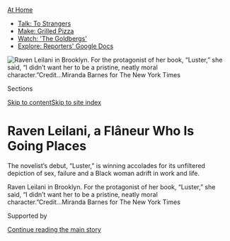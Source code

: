 <div id="app">

<div>

<div>

<div>

</div>

<div data-aria-hidden="false">

<div id="site-content" data-role="main">

<div>

<div class="css-1aor85t" style="opacity:0.000000001;z-index:-1;visibility:hidden">

<div class="css-1hqnpie">

<div class="css-epjblv">

<span class="css-17xtcya">[Books](/section/books)</span><span class="css-x15j1o">|</span><span class="css-fwqvlz">Raven
Leilani, a Flâneur Who Is Going
Places</span>

</div>

<div class="css-k008qs">

<div class="css-1iwv8en">

<span class="css-18z7m18"></span>

<div>

</div>

</div>

<span class="css-1n6z4y">https://nyti.ms/3ffTMXt</span>

<div class="css-1705lsu">

<div class="css-4xjgmj">

<div class="css-4skfbu" data-role="toolbar" data-aria-label="Social Media Share buttons, Save button, and Comments Panel with current comment count" data-testid="share-tools">

  - 
  - 
  - 
  - 
    
    <div class="css-6n7j50">
    
    </div>

  - 

</div>

</div>

</div>

</div>

</div>

</div>

<div id="NYT_TOP_BANNER_REGION" class="css-11qgg8s">

<div>

<div id="maps-athome-menu" class="section interactive-content interactive-size-medium css-1du2ztb">

<div class="css-17ih8de interactive-body">

<div class="at-home-nav__innerContainer">

<div class="at-home-nav__title">

[At
Home](https://www.nytimes3xbfgragh.onion/spotlight/at-home?action=click&pgtype=Article&state=default&region=TOP_BANNER&context=at_home_menu)

</div>

  - [Talk: To
    Strangers](https://www.nytimes3xbfgragh.onion/2020/08/03/well/family/the-benefits-of-talking-to-strangers.html?action=click&pgtype=Article&state=default&region=TOP_BANNER&context=at_home_menu)
  - [Make: Grilled
    Pizza](https://www.nytimes3xbfgragh.onion/2020/08/01/at-home/coronavirus-make-pizza-on-a-grill.html?action=click&pgtype=Article&state=default&region=TOP_BANNER&context=at_home_menu)
  - [Watch: 'The
    Goldbergs'](https://www.nytimes3xbfgragh.onion/2020/07/31/arts/television/goldbergs-abc-stream.html?action=click&pgtype=Article&state=default&region=TOP_BANNER&context=at_home_menu)
  - [Explore: Reporters' Google
    Docs](https://www.nytimes3xbfgragh.onion/interactive/2020/at-home/even-more-reporters-editors-diaries-lists-recommendations.html?action=click&pgtype=Article&state=default&region=TOP_BANNER&context=at_home_menu)

</div>

</div>

</div>

</div>

</div>

<div id="fullBleedHeaderContent">

<div class="css-n4ws9g">

![<span class="css-16f3y1r e13ogyst0" data-aria-hidden="true">Raven
Leilani in Brooklyn. For the protagonist of her book, “Luster,” she
said, “I didn’t want her to be a pristine, neatly moral
character.”</span><span class="css-cnj6d5 e1z0qqy90" itemprop="copyrightHolder"><span class="css-1ly73wi e1tej78p0">Credit...</span><span><span>Miranda
Barnes for The New York
Times</span></span></span>](https://static01.graylady3jvrrxbe.onion/images/2020/07/28/books/28Leilani2/28Leilani2-articleLarge-v4.jpg?quality=75&auto=webp&disable=upscale)

</div>

<div class="css-3z92zw">

<div class="css-6cn7ki">

<div class="NYTAppHideMasthead css-1bcu9v6 e1suatyy0">

<div class="section css-1o1qe8k e1suatyy2">

<div class="css-cu5p7t er09x8g0">

<div class="css-6n7j50">

</div>

<span class="css-1dv1kvn">Sections</span>

[Skip to content](#site-content)[Skip to site index](#site-index)

</div>

<div class="css-10698na e1huz5gh0">

</div>

</div>

</div>

<div class="css-1sojcmr ehdk2mb0">

# Raven Leilani, a Flâneur Who Is Going Places

</div>

The novelist’s debut, “Luster,” is winning accolades for its unfiltered
depiction of sex, failure and a Black woman adrift in work and life.

</div>

</div>

<div class="css-nwzfg5 e1gnum310">

<span class="css-1f9pvn2 books">Raven Leilani in Brooklyn. For the
protagonist of her book, “Luster,” she said, “I didn’t want her to be a
pristine, neatly moral
character.”</span><span class="css-cnj6d5 e1z0qqy90" itemprop="copyrightHolder"><span class="css-1ly73wi e1tej78p0">Credit...</span><span><span>Miranda
Barnes for The New York Times</span></span></span>

</div>

<div id="sponsor-wrapper" class="css-1hyfx7x">

<div id="sponsor-slug" class="css-19vbshk">

Supported by

</div>

[Continue reading the main
story](#after-sponsor)

<div id="sponsor" class="ad sponsor-wrapper" style="text-align:center;height:100%;display:block">

</div>

<div id="after-sponsor">

</div>

</div>

<div class="css-1wx1auc e1gnum311">

<div class="css-18e8msd">

<div class="css-vp77d3 epjyd6m0">

<div class="css-hus3qt ey68jwv0" data-aria-hidden="true">

[![Concepción de
León](https://static01.graylady3jvrrxbe.onion/images/2018/07/16/multimedia/author-concepcion-de-leon/author-concepcion-de-leon-thumbLarge.png
"Concepción de León")](https://www.nytimes3xbfgragh.onion/by/concepcion-de-leon)

</div>

<div class="css-1baulvz">

By [<span class="css-1baulvz last-byline" itemprop="name">Concepción de
León</span>](https://www.nytimes3xbfgragh.onion/by/concepcion-de-leon)

</div>

</div>

  - 
    
    <div class="css-ld3wwf e16638kd2">
    
    Published July 31, 2020Updated Aug. 4, 2020,
    <span class="css-epvm6">3:55 p.m.
    ET</span>
    
    </div>

  - 
    
    <div class="css-4xjgmj">
    
    <div class="css-pvvomx" data-role="toolbar" data-aria-label="Social Media Share buttons, Save button, and Comments Panel with current comment count" data-testid="share-tools">
    
      - 
      - 
      - 
      - 
        
        <div class="css-6n7j50">
        
        </div>
    
      - 
    
    </div>
    
    </div>

</div>

</div>

</div>

<div class="section meteredContent css-1r7ky0e" name="articleBody" itemprop="articleBody">

<div class="css-1fanzo5 StoryBodyCompanionColumn">

<div class="css-53u6y8">

Raven Leilani has one of this summer’s [most anticipated fiction
debuts](https://www.nytimes3xbfgragh.onion/2020/07/30/books/new-august-books.html),
but in some ways, she is already anticipating the day the buzz dies
down.

That is when she plans to take some time to grieve the loss of her
father, Warren, who died from Covid-19 in April. “There’s an aspect of
this moment — because of the enormity of it, you see the number of
people who have died — it feels abstract,” she said in an interview.
“But it’s not abstract at all. Every single number was a person, and
one of those was my dad.”

Because of their complicated relationship, her parents’ separation when
Leilani was in college and the forced isolation of the coronavirus
pandemic, she has had to process the loss alone. That kind of solitude
is not what she is used to, having grown up first in the Bronx, then a
suburb of Albany, N.Y., in a family of West Indian artists who
encouraged her creativity.

For years, she juggled jobs and art, doing her writing at night or
during work shifts. “The going was slow and the going was private,”
Leilani said. “There was a frenzy to that grind.”

</div>

</div>

<div class="css-1fanzo5 StoryBodyCompanionColumn">

<div class="css-53u6y8">

It’s a frenzy she captures in her novel, “Luster,” out on Tuesday. It
follows Edie, a Black woman in her 20s scraping by on a publishing
salary while trying to self-actualize as an artist. When Edie meets
Eric, an older, married white man whose wife has agreed to an open
marriage, Edie becomes entangled with them and their daughter — an
adopted Black 12-year-old named Akila — in unexpected ways.

\[ *Read* [*Parul Sehgal’s
review*](https://www.nytimes3xbfgragh.onion/2020/08/04/books/review-luster-raven-leilani.html)
*of “Luster.”* \]

“I wanted to write a story about a Black woman who fails a lot and is
sort of grasping for human connection and making mistakes,” Leilani, now
29, said. “I didn’t want her to be a pristine, neatly moral character.”

</div>

</div>

<div class="css-79elbk" data-testid="photoviewer-wrapper">

<div class="css-z3e15g" data-testid="photoviewer-wrapper-hidden">

</div>

<div class="css-1a48zt4 ehw59r15" data-testid="photoviewer-children">

![<span class="css-16f3y1r e13ogyst0" data-aria-hidden="true">Raven
Leilani’s “Luster” is out on Aug.
4.</span>](https://static01.graylady3jvrrxbe.onion/images/2020/08/18/books/18Leilani/18Leilani-articleLarge.jpg?quality=75&auto=webp&disable=upscale)

</div>

</div>

<div class="css-1fanzo5 StoryBodyCompanionColumn">

<div class="css-53u6y8">

Farrar, Straus and Giroux, Leilani’s publisher, has named “Luster” its
novel of August, part of [a campaign this year](https://fsg2020.com/)
highlighting reading “for solace, for protection, for instruction, for
survival, for music.” “She is exactly the kind of writer that we’ve
always published and that we’ve always been dedicated to publishing —
someone who is an artist and a craftsman, but also someone who is
speaking to her moment and our cultural history,” Jenna Johnson, who
acquired the book for the publisher, said.

Ahead of its publication, “Luster” has already been praised by other
writers, including Carmen Maria Machado, Brit Bennett and Angela
Flournoy. In an email, Zadie Smith, who taught Leilani in grad school,
called “Luster” a “daring, perverse, wildly funny book about how we use
each other — especially how the old use the young, socially,
economically and intimately.”

</div>

</div>

<div class="css-1fanzo5 StoryBodyCompanionColumn">

<div class="css-53u6y8">

Machado, the author of “[In the Dream
House](https://www.nytimes3xbfgragh.onion/2019/10/29/books/in-dream-house-memoir-carmen-maria-machado.html)”
and “[Her Body and Other
Parties](https://www.nytimes3xbfgragh.onion/2017/10/04/books/review-her-body-and-other-parties-carmen-maria-machado.html),”
said “Luster” “took me by the throat and didn’t really let me go,”
particularly when it came to the way Leilani writes about sex. “They
were hot and real and also did all the things I want sex scenes to do,
which is feel realistic, sometimes be sexy, sometimes be unpleasant or
stressful, but allowing for both, allowing for real bodies,” Machado
said.

For Leilani, those scenes were her way to capture “a free Black girl”
and the “perversity” of sexual thoughts when allowed to roam free. She
also wanted to highlight a nonlinear artistic path, one that came in
contact with the real world. “You talk to other writers and they’re sort
of dogged by this specter of ‘I’m not making anything,’” she said, “but
for most of us, that’s the reality of making art, is not making it.”

</div>

</div>

<div class="css-cfo9c3">

</div>

<div class="css-1fanzo5 StoryBodyCompanionColumn">

<div class="css-53u6y8">

That Edie is a painter is no coincidence. As a teenager, Leilani
expected that she would be a visual artist as well. She attended a high
school with a strong art program, where she said she and her classmates
engaged in serious critiques of their work. But when it came time to
apply for college, she realized that she wasn’t quite good enough to
make a career out of painting.

“I still loved it a lot, and I think you can see that in a lot of my
writing, but with grappling with those artistic limits, I found that it
took the love out of it a little bit,” she said. “With writing, that’s
not the case. Even when it’s hard, I still love it.”

After graduating college in 2012, Leilani took the first job she could
find, as an imaging specialist at Ancestry.com. She went on to work at a
scientific journal, on a top-secret project for the Department of
Defense and as a Postmates delivery person. When she moved from
Washington to New York to pursue her M.F.A. at New York University in
2017, she joined Macmillan as a production associate.

“I’d write inside the HTML of the e-books, so it looked like I was
making corrections,” she said, “but I was writing ‘Luster.’” At other
jobs, she wrote on the backs of receipts or in email drafts. Leilani
started writing under her first and middle name — her surname is
Baptiste — as a way to separate her literary work from her employment.

</div>

</div>

<div class="css-1fanzo5 StoryBodyCompanionColumn">

<div class="css-53u6y8">

Those years are present in much of her work. The job at the Department
of Defense inspired the short story “[Hard
Water](https://cosmonautsavenue.com/raven-leilani-fiction/).” In 2016,
she found herself having trouble breathing for half a year and turned
the experience into the story “[Breathing
Exercise](https://cosmonautsavenue.com/raven-leilani-fiction/),”
published in the Yale Review. And she was adamant that work play a big
role in the lives of the characters in “Luster.”

“It was important to me,” Leilani said, “to have a book where characters
have work, where characters have something they do and care
about.”

</div>

</div>

<div class="css-79elbk" data-testid="photoviewer-wrapper">

<div class="css-z3e15g" data-testid="photoviewer-wrapper-hidden">

</div>

<div class="css-1a48zt4 ehw59r15" data-testid="photoviewer-children">

<div class="css-1xdhyk6 erfvjey0">

<span class="css-1ly73wi e1tej78p0">Image</span>

<div class="css-zjzyr8">

<div data-testid="lazyimage-container" style="height:387.9555555555556px">

</div>

</div>

</div>

<span class="css-16f3y1r e13ogyst0" data-aria-hidden="true">“Luster,”
Leilani said, “was an experiment in speaking honestly and in committing
to a distinct point of
view.”</span><span class="css-cnj6d5 e1z0qqy90" itemprop="copyrightHolder"><span class="css-1ly73wi e1tej78p0">Credit...</span><span>Miranda
Barnes for The New York Times</span></span>

</div>

</div>

<div class="css-1fanzo5 StoryBodyCompanionColumn">

<div class="css-53u6y8">

Her early writing years involved a lot of trial and error, including a
“sexy science fiction” novel and another that drew on her love of
comic books and music. “I felt preoccupied with the idea of an original
product. I wanted it to be weird and I wanted it to be strange and I
wanted it to feel new,” she said. “But when I was working on those
projects, they felt very opaque and without purpose.”

So when she got to grad school, she discarded them and thought, “I can
do better. And not just do better, but write something that I really
mean.” “Luster,” Leilani said, “was an experiment in speaking honestly
and in committing to a distinct point of view.”

Her goal in developing the character of Edie was to melt away the
“studiedness” that people — especially Black people — learn as a
survival mechanism in a world where they are constantly surveilled. “I
wanted Edie to take up space,” she said. “I wanted her to always be
articulating to us, even though she’s not articulating to the people in
her environment, what she wanted.”

In a [review of the
book](https://www.vqronline.org/fiction-criticism/2020/06/sex-city) in
the Virginia Quarterly Review, the writer Kaitlyn Greenidge described
Edie as a Black flâneur, one who walks through the city cataloging her
surroundings, blending in as best she can with the crowd.

</div>

</div>

<div class="css-1fanzo5 StoryBodyCompanionColumn">

<div class="css-53u6y8">

“She is playing with language in such an invigorating way,” Greenidge
said in an interview. “People say that about literary novels all the
time: ‘oh, the language, the language, the language.’ But oftentimes
that ends up in inscrutable or not very exciting sentences. That is not
the case with Raven. Her use of language is truly surprising.”

Leilani, who often clears her head with long walks around New York City,
was struck by the flâneur comparison. She credits poetry as formative to
her writing. “There’s something beautiful about rhythm, about style,
about pattern,” she said. “I think because I started with a love of
poetry, the way I sort of transitioned into writing prose and
novel-length stuff and short fiction is that I still felt obsessed by
the part of writing that is about language.” She often obsesses over
sentence-level changes and won’t move on until she gets it just right.

Now she writes full-time, spending most of her days seated on her bed,
slowly making a dent in it while she writes until “the sun is gone.”

“Because so much of my life has been work, has been a deferral of my
dream to make anything in terms of my art,” Leilani said, “it feels
incredible that my days right now can be about that. It feels magical.”

</div>

</div>

<div>

</div>

<div class="css-1fanzo5 StoryBodyCompanionColumn">

<div class="css-53u6y8">

*Follow New York Times Books on*
[*Facebook*](https://www.facebookcorewwwi.onion/nytbooks/)*,*
[*Twitter*](https://twitter.com/nytimesbooks) *and*
[*Instagram*](https://www.instagram.com/nytbooks/)*, sign up for* [*our
newsletter*](https://www.nytimes3xbfgragh.onion/newsletters/books-review)
*or* [*our literary
calendar*](https://www.nytimes3xbfgragh.onion/interactive/2017/books/books-calendar.html)*.
And listen to us on the* [*Book Review
podcast*](https://www.nytimes3xbfgragh.onion/column/book-review-podcast)*.*

</div>

</div>

</div>

<div>

</div>

<div>

</div>

<div>

</div>

<div>

<div id="bottom-wrapper" class="css-1ede5it">

<div id="bottom-slug" class="css-l9onyx">

Advertisement

</div>

[Continue reading the main
story](#after-bottom)

<div id="bottom" class="ad bottom-wrapper" style="text-align:center;height:100%;display:block;min-height:90px">

</div>

<div id="after-bottom">

</div>

</div>

</div>

</div>

</div>

## Site Index

<div>

</div>

## Site Information Navigation

  - [© <span>2020</span> <span>The New York Times
    Company</span>](https://help.nytimes3xbfgragh.onion/hc/en-us/articles/115014792127-Copyright-notice)

<!-- end list -->

  - [NYTCo](https://www.nytco.com/)
  - [Contact
    Us](https://help.nytimes3xbfgragh.onion/hc/en-us/articles/115015385887-Contact-Us)
  - [Work with us](https://www.nytco.com/careers/)
  - [Advertise](https://nytmediakit.com/)
  - [T Brand Studio](http://www.tbrandstudio.com/)
  - [Your Ad
    Choices](https://www.nytimes3xbfgragh.onion/privacy/cookie-policy#how-do-i-manage-trackers)
  - [Privacy](https://www.nytimes3xbfgragh.onion/privacy)
  - [Terms of
    Service](https://help.nytimes3xbfgragh.onion/hc/en-us/articles/115014893428-Terms-of-service)
  - [Terms of
    Sale](https://help.nytimes3xbfgragh.onion/hc/en-us/articles/115014893968-Terms-of-sale)
  - [Site
    Map](https://spiderbites.nytimes3xbfgragh.onion)
  - [Help](https://help.nytimes3xbfgragh.onion/hc/en-us)
  - [Subscriptions](https://www.nytimes3xbfgragh.onion/subscription?campaignId=37WXW)

</div>

</div>

</div>

</div>
